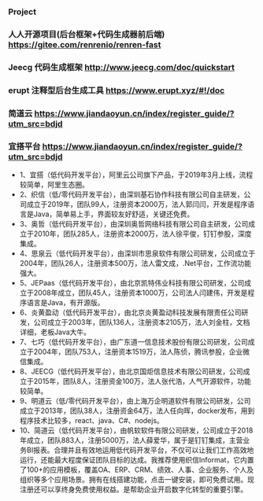 ### Project
### 人人开源项目(后台框架+代码生成器前后端)               https://gitee.com/renrenio/renren-fast
### Jeecg 代码生成框架                                     http://www.jeecg.com/doc/quickstart
### erupt 注释型后台生成工具                               https://www.erupt.xyz/#!/doc
### 简道云                                                 https://www.jiandaoyun.cn/index/register_guide/?utm_src=bdjd
### 宜搭平台                                               https://www.jiandaoyun.cn/index/register_guide/?utm_src=bdjd


+ 1、宜搭（低代码开发平台），阿里云公司旗下产品，于2019年3月上线，流程较简单，阿里生态圈。
+ 2、织信（低/零代码开发平台），由深圳基石协作科技有限公司自主研发，公司成立于2019年，团队99人，注册资本2000万，法人郭闫闫，开发是程序语言是Java，简单易上手，界面较友好舒适，关键还免费。
+ 3、奥哲（低代码开发平台），由深圳奥哲网络科技有限公司自主研发，公司成立于2010年，团队285人，注册资本2000万，法人徐平俊，钉钉参股，深度集成。
+ 4、思泉云（低代码开发平台），由深圳市思泉软件有限公司研发，公司成立于2004年，团队26人，注册资本500万，法人雷文成，.Net平台，工作流功能强大。
+ 5、JEPaas（低代码开发平台），由北京凯特伟业科技有限公司研发，公司成立于2008年成立，团队45人，注册资本1000万，公司法人闫建伟，开发是程序语言是Java，有开源版。
+ 6、炎黄盈动（低代码开发平台），由北京炎黄盈动科技发展有限责任公司研发，公司成立于2003年，团队136人，注册资本2105万，法人刘金柱，文档详细，老板Java大牛。
+ 7、七巧（低代码开发平台），由广东道一信息技术股份有限公司研发，公司成立于2004年，团队753人，注册资本1519万，法人陈侦，腾讯参股，企业微信集成。
+ 8、JEECG（低代码开发平台），由北京国炬信息技术有限公司研发，公司成立于2015年，团队8人，注册资金100万，法人张代浩，人气开源软件，功能较简单。
+ 9、明道云（低/零代码开发平台），由上海万企明道软件有限公司研发，公司成立于2013年，团队38人，注册资金64万，法人任向晖，docker发布，用到程序技术比较多，react、java、C#、nodejs。
+ 10、简道云（低代码开发平台），由帆软软件有限公司研发，公司成立于2018年成立，团队883人，注册5000万，法人薛爱华，属于是钉钉集成，主营业务BI报表。合理并且有效地运用低代码开发平台，不仅可以让我们工作高效地运行，还能最大程度保证团队目标的达成。我推荐使用织信Informat，它内置了100+的应用模板，覆盖OA、ERP、CRM、绩效、人事、企业服务、个人及组织等多个应用场景。拥有在线搭建功能，点击一键安装，即可免费试用。现注册还可以享终身免费使用权益。是帮助企业开启数字化转型的重要引擎。
